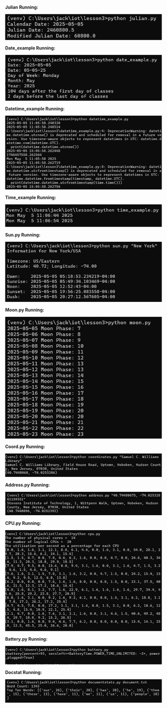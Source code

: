 **Julian Running:**

<img src="lab_3_julian.png" alt="lab_3_julian" >

**Date_example Running:**

<img src="lab_3_date_example.png" alt="lab_3_date_example" >

**Datetime_example Running:**

<img src="lab_3_datetime_example.png" alt="lab_3_datetime_example" >

**Time_example Running:**

<img src="lab_3_time_example.png" alt="lab_3_time_example" >

**Sun.py Running:**

<img src="lab_3_sun.png" alt="lab_3_sun" >

**Moon.py Running:**

<img src="lab_3_moon.png" alt="lab_3_moon" >

**Coord.py Running:**

<img src="lab_3_coord.png" alt="lab_3_coord" >

**Address.py Running:**

<img src="lab_3_address.png" alt="lab_3_address" >

**CPU.py Running:**

<img src="lab_3_cpu.png" alt="lab_3_cpu" >

**Battery.py Running:**

<img src="lab_3_battery.png" alt="lab_3_battery" >

**Docstat Running:**

<img src="lab_3_doc.png" alt="lab_3_doc" >
